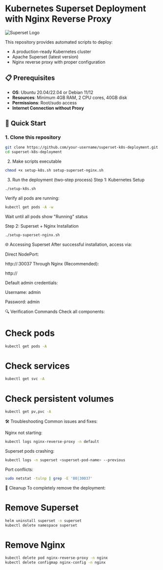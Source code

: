 # Kubernetes Superset Deployment with Nginx Reverse Proxy

![Superset Logo](https://superset.apache.org/img/superset-logo-horiz-apache.svg)

This repository provides automated scripts to deploy:
- A production-ready Kubernetes cluster
- Apache Superset (latest version)
- Nginx reverse proxy with proper configuration

## 📋 Prerequisites

- **OS**: Ubuntu 20.04/22.04 or Debian 11/12
- **Resources**: Minimum 4GB RAM, 2 CPU cores, 40GB disk
- **Permissions**: Root/sudo access
- **Internet Connection without Proxy**

## 🚀 Quick Start

### 1. Clone this repository
```bash
git clone https://github.com/your-username/superset-k8s-deployment.git
cd superset-k8s-deployment
```
2. Make scripts executable
```bash
chmod +x setup-k8s.sh setup-superset-nginx.sh
```

3. Run the deployment (two-step process)
Step 1: Kubernetes Setup
```bash
./setup-k8s.sh
```
Verify all pods are running:

```bash
kubectl get pods -A -w
```
Wait until all pods show "Running" status

Step 2: Superset + Nginx Installation
```bash
./setup-superset-nginx.sh
```

🌐 Accessing Superset
After successful installation, access via:

Direct NodePort:

http://<your-server-ip>:30037
Through Nginx (Recommended):

http://<your-server-ip>

Default admin credentials:

Username: admin

Password: admin

🔍 Verification Commands
Check all components:

# Check pods
```bash
kubectl get pods -A
```
# Check services
```bash
kubectl get svc -A
```

# Check persistent volumes
```bash
kubectl get pv,pvc -A
```

🛠️ Troubleshooting
Common issues and fixes:

Nginx not starting:

```bash
kubectl logs nginx-reverse-proxy -n default
```

Superset pods crashing:

```bash
kubectl logs -n superset <superset-pod-name> --previous
```
Port conflicts:

```bash
sudo netstat -tulnp | grep -E '80|30037'
```
🧹 Cleanup
To completely remove the deployment:


# Remove Superset
```bash
helm uninstall superset -n superset
kubectl delete namespace superset
```

# Remove Nginx
```bash
kubectl delete pod nginx-reverse-proxy -n nginx
kubectl delete configmap nginx-config -n nginx
```
